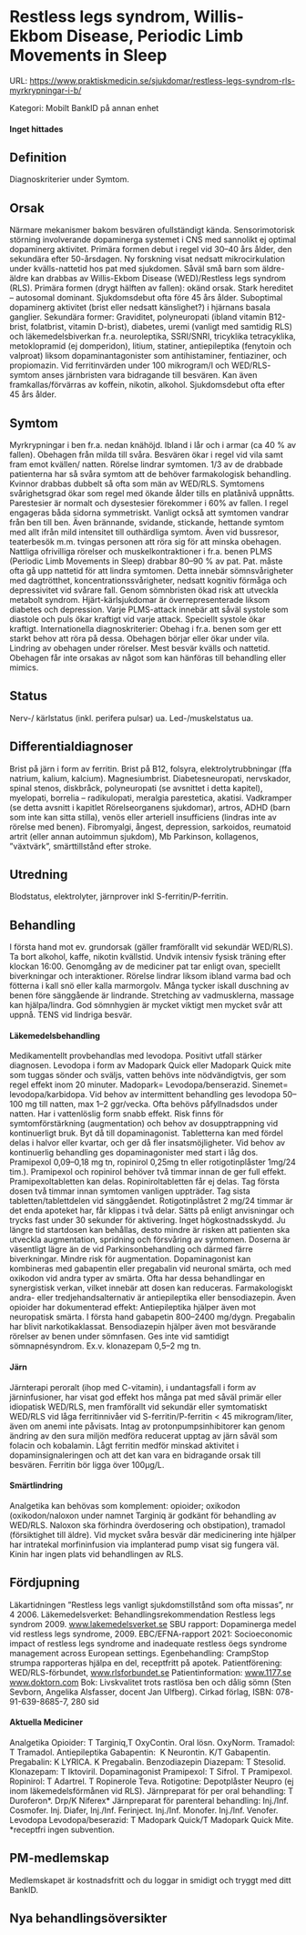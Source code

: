 # Restless legs syndrom, Willis-Ekbom Disease, Periodic Limb Movements in Sleep

URL: https://www.praktiskmedicin.se/sjukdomar/restless-legs-syndrom-rls-myrkrypningar-i-b/



Kategori: Mobilt BankID på annan enhet

#### Inget hittades

## Definition

Diagnoskriterier under Symtom.

## Orsak

Närmare mekanismer bakom besvären ofullständigt kända. Sensorimotorisk störning involverande dopaminerga systemet i CNS med sannolikt ej optimal dopaminerg aktivitet. Primära formen debut i regel vid 30–40 års ålder, den sekundära efter 50-årsdagen. Ny forskning visat nedsatt mikrocirkulation under kvälls-nattetid hos pat med sjukdomen. Såväl små barn som äldre-äldre kan drabbas av Willis-Ekbom Disease (WED)/Restless legs syndrom (RLS).
Primära formen (drygt hälften av fallen): okänd orsak. Stark hereditet – autosomal dominant. Sjukdomsdebut ofta före 45 års ålder. Suboptimal dopaminerg aktivitet (brist eller nedsatt känslighet?) i hjärnans basala ganglier.
Sekundära former: Graviditet, polyneuropati (ibland vitamin B12-brist, folatbrist, vitamin D-brist), diabetes, uremi (vanligt med samtidig RLS) och läkemedelsbiverkan fr.a. neuroleptika, SSRI/SNRI, tricyklika tetracyklika, metoklopramid (ej domperidon), litium, statiner, antiepileptika (fenytoin och valproat) liksom dopaminantagonister som antihistaminer, fentiaziner, och propiomazin. Vid ferritinvärden under 100 mikrogram/l och WED/RLS- symtom anses järnbristen vara bidragande till besvären. Kan även framkallas/förvärras av koffein, nikotin, alkohol. Sjukdomsdebut ofta efter 45 års ålder.

## Symtom

Myrkrypningar i ben fr.a. nedan knähöjd. Ibland i lår och i armar (ca 40 % av fallen). Obehagen från milda till svåra. Besvären ökar i regel vid vila samt fram emot kvällen/ natten. Rörelse lindrar symtomen.
1/3 av de drabbade patienterna har så svåra symtom att de behöver farmakologisk behandling. Kvinnor drabbas dubbelt så ofta som män av WED/RLS. Symtomens svårighetsgrad ökar som regel med ökande ålder tills en platånivå uppnåtts. Parestesier är normalt och dysestesier förekommer i 60% av fallen. I regel engageras båda sidorna symmetriskt. Vanligt också att symtomen vandrar från ben till ben. Även brännande, svidande, stickande, hettande symtom med allt ifrån mild intensitet till outhärdliga symtom. Även vid bussresor, teaterbesök m.m. tvingas personen att röra sig för att minska obehagen. Nattliga ofrivilliga rörelser och muskelkontraktioner i fr.a. benen PLMS (Periodic Limb Movements in Sleep) drabbar 80–90 % av pat. Pat. måste ofta gå upp nattetid för att lindra symtomen. Detta innebär sömnsvårigheter med dagtrötthet, koncentrationssvårigheter, nedsatt kognitiv förmåga och depressivitet vid svårare fall. Genom sömnbristen ökad risk att utveckla metabolt syndrom. Hjärt-kärlsjukdomar är överrepresenterade liksom diabetes och depression. Varje PLMS-attack innebär att såväl systole som diastole och puls ökar kraftigt vid varje attack. Speciellt systole ökar kraftigt.
Internationella diagnoskriterier:
Obehag i fr.a. benen som ger ett starkt behov att röra på dessa.
Obehagen börjar eller ökar under vila.
Lindring av obehagen under rörelser.
Mest besvär kvälls och nattetid.
Obehagen får inte orsakas av något som kan hänföras till behandling eller mimics.

## Status

Nerv-/ kärlstatus (inkl. perifera pulsar) ua. Led-/muskelstatus ua.

## Differentialdiagnoser

Brist på järn i form av ferritin. Brist på B12, folsyra, elektrolytrubbningar (ffa natrium, kalium, kalcium). Magnesiumbrist. Diabetesneuropati, nervskador, spinal stenos, diskbråck, polyneuropati (se avsnittet i detta kapitel), myelopati, borrelia – radikulopati, meralgia parestetica, akatisi. Vadkramper (se detta avsnitt i kapitlet Rörelseorganens sjukdomar), artros, ADHD (barn som inte kan sitta stilla), venös eller arteriell insufficiens (lindras inte av rörelse med benen). Fibromyalgi, ångest, depression, sarkoidos, reumatoid artrit (eller annan autoimmun sjukdom), Mb Parkinson, kollagenos, ”växtvärk”, smärttillstånd efter stroke.

## Utredning

Blodstatus, elektrolyter, järnprover inkl S-ferritin/P-ferritin.

## Behandling

I första hand mot ev. grundorsak (gäller framförallt vid sekundär WED/RLS). Ta bort alkohol, kaffe, nikotin kvällstid. Undvik intensiv fysisk träning efter klockan 16:00. Genomgång av de mediciner pat tar enligt ovan, speciellt biverkningar och interaktioner. Rörelse lindrar liksom ibland varma bad och fötterna i kall snö eller kalla marmorgolv. Många tycker iskall duschning av benen före sänggående är lindrande. Stretching av vadmusklerna, massage kan hjälpa/lindra. God sömnhygien är mycket viktigt men mycket svår att uppnå. TENS vid lindriga besvär.

#### Läkemedelsbehandling

Medikamentellt provbehandlas med levodopa. Positivt utfall stärker diagnosen.
Levodopa i form av Madopark Quick eller Madopark Quick mite som tuggas sönder och sväljs, vatten behövs inte nödvändigtvis, ger som regel effekt inom 20 minuter. Madopark= Levodopa/benserazid. Sinemet= levodopa/karbidopa. Vid behov av intermittent behandling ges levodopa 50–100 mg till natten, max 1–2 ggr/vecka. Ofta behövs påfyllnadsdos under natten. Har i vattenlöslig form snabb effekt. Risk finns för symtomförstärkning (augmentation) och behov av dosupptrappning vid kontinuerligt bruk. Byt då till dopaminagonist. Tabletterna kan med fördel delas i halvor eller kvartar, och ger då fler insatsmöjligheter.
Vid behov av kontinuerlig behandling ges dopaminagonister med start i låg dos. Pramipexol 0,09–0,18 mg tn, ropinirol 0,25mg tn eller rotigotinplåster 1mg/24 tim.). Pramipexol och ropinirol behöver två timmar innan de ger full effekt. Pramipexoltabletten kan delas. Ropiniroltabletten får ej delas. Tag första dosen två timmar innan symtomen vanligen uppträder. Tag sista tabletten/tablettdelen vid sänggåendet. Rotigotinplåstret 2 mg/24 timmar är det enda apoteket har, får klippas i två delar. Sätts på enligt anvisningar och trycks fast under 30 sekunder för aktivering. Inget högkostnadsskydd.
Ju längre tid startdosen kan behållas, desto mindre är risken att patienten ska utveckla augmentation, spridning och försvåring av symtomen.
Doserna är väsentligt lägre än de vid Parkinsonbehandling och därmed färre biverkningar. Mindre risk för augmentation.
Dopaminagonist kan kombineras med gabapentin eller pregabalin vid neuronal smärta, och med oxikodon vid andra typer av smärta. Ofta har dessa behandlingar en synergistisk verkan, vilket innebär att dosen kan reduceras.
Farmakologiskt andra- eller tredjehandsalternativ är antiepileptika eller bensodiazepin. Även opioider har dokumenterad effekt:
Antiepileptika hjälper även mot neuropatisk smärta. I första hand gabapetin 800–2400 mg/dygn. Pregabalin har blivit narkotikaklassat.
Bensodiazepin hjälper även mot besvärande rörelser av benen under sömnfasen. Ges inte vid samtidigt sömnapnésyndrom. Ex.v. klonazepam 0,5–2 mg tn.

#### Järn

Järnterapi peroralt (ihop med C-vitamin), i undantagsfall i form av järninfusioner, har visat god effekt hos många pat med såväl primär eller idiopatisk WED/RLS, men framförallt vid sekundär eller symtomatiskt WED/RLS vid låga ferritinnivåer vid S-ferritin/P-ferritin < 45 mikrogram/liter, även om anemi inte påvisats. Intag av protonpumpsinhibitorer kan genom ändring av den sura miljön medföra reducerat upptag av järn såväl som folacin och kobalamin. Lågt ferritin medför minskad aktivitet i dopaminsignaleringen och att det kan vara en bidragande orsak till besvären. Ferritin bör ligga över 100µg/L.

#### Smärtlindring

Analgetika kan behövas som komplement: opioider; oxikodon (oxikodon/naloxon under namnet Targiniq är godkänt för behandling av WED/RLS. Naloxon ska förhindra överdosering och obstipation), tramadol (försiktighet till äldre).
Vid mycket svåra besvär där medicinering inte hjälper har intratekal morfininfusion via implanterad pump visat sig fungera väl.
Kinin har ingen plats vid behandlingen av RLS.

## Fördjupning

Läkartidningen ”Restless legs vanligt sjukdomstillstånd som ofta missas”, nr 4 2006.
Läkemedelsverket: Behandlingsrekommendation Restless legs syndrom 2009. www.lakemedelsverket.se
SBU rapport: Dopaminerga medel vid restless legs syndrome, 2009.
EBC/EFNA-rapport 2021: Socioeconomic impact of restless legs syndrome and inadequate restless öegs syndrome management across European settings.
Egenbehandling: CrampStop strumpa rapporteras hjälpa en del, receptfritt på apotek.
Patientförening: WED/RLS-förbundet, www.rlsforbundet.se
Patientinformation: www.1177.se
www.doktorn.com
Bok: Livskvalitet trots rastlösa ben och dålig sömn (Sten Sevborn, Angelika Alsfasser, docent Jan Ulfberg). Cirkad förlag, ISBN: 078-91-639-8685-7, 280 sid

#### Aktuella Mediciner

Analgetika
Opioider: T Targiniq,T OxyContin. Oral lösn. OxyNorm.
Tramadol: T Tramadol.
Antiepileptika
Gabapentin:  K Neurontin. K/T Gabapentin.
Pregabalin: K LYRICA. K Pregabalin.
Benzodiazepin
Diazepam: T Stesolid.
Klonazepam: T Iktoviril.
Dopaminagonist
Pramipexol: T Sifrol. T Pramipexol.
Ropinirol: T Adartrel. T Ropinerole Teva.
Rotigotine: Depotplåster Neupro (ej inom läkemedelsförmånen vid RLS).
Järnpreparat för per oral behandling: T Duroferon*. Drp/K Niferex*
Järnpreparat för parenteral behandling: Inj./Inf. Cosmofer. Inj. Diafer, Inj./Inf. Ferinject. Inj./Inf. Monofer. Inj./Inf. Venofer.
Levodopa
Levodopa/beserazid: T Madopark Quick/T Madopark Quick Mite.
*receptfri ingen subvention.

## PM-medlemskap

Medlemskapet är kostnadsfritt och du loggar in smidigt och tryggt med ditt BankID.

## Nya behandlingsöversikter


